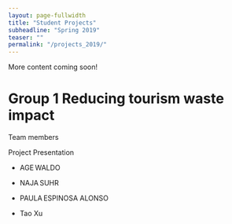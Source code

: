 ```yaml
---
layout: page-fullwidth
title: "Student Projects"
subheadline: "Spring 2019"
teaser: ""
permalink: "/projects_2019/"
---
```


More content coming soon!

# Group 1 Reducing tourism waste impact
<div class="panel">
Team members

Project Presentation
</div>
  
* AGE WALDO 

* NAJA SUHR 

* PAULA ESPINOSA ALONSO
* Tao Xu 
